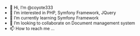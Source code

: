 - 👋 Hi, I’m @coyote333
- 👀 I’m interested in PHP, Symfony Framework, JQuery
- 🌱 I’m currently learning Symfony Framework
- 💞️ I’m looking to collaborate on Document management system
- 📫 How to reach me ...

<!---
viniboy666/viniboy666 is a ✨ special ✨ repository because its `README.md` (this file) appears on your GitHub profile.
You can click the Preview link to take a look at your changes.
--->
